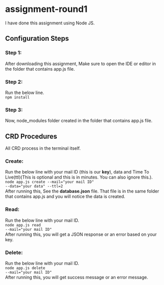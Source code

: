 # assignment-round1

I have done this assignment using Node JS.

## Configuration Steps

### Step 1:
After downloading this assignment, Make sure to open the IDE or editor in the folder that contains app.js file.

### Step 2:
Run the below line.<br>
<code>npm install</code>

### Step 3:
Now, node_modules folder created in the folder that contains app.js file. 

## CRD Procedures
All CRD process in the terminal itself.

### Create:
Run the below line with your mail ID (this is our <b>key</b>), data and Time To Live(ttl)(This is optional and this is in minutes. You can also ignore this.). <br>
<code>node app.js create --mail="your mail ID" --data="your data" --ttl=2</code><br>
After running this, See the <b>database.json</b> file. That file is in the same folder that contains app.js and you will notice the data is created.

### Read:
Run the below line with your mail ID. <br>
<code>node app.js read --mail="your mail ID"</code><br>
After running this, you will get a JSON response or an error based on your key.

### Delete:
Run the below line with your mail ID.<br>
<code>node app.js delete --mail="your mail ID"</code><br>
After running this, you will get success message or an error message.
